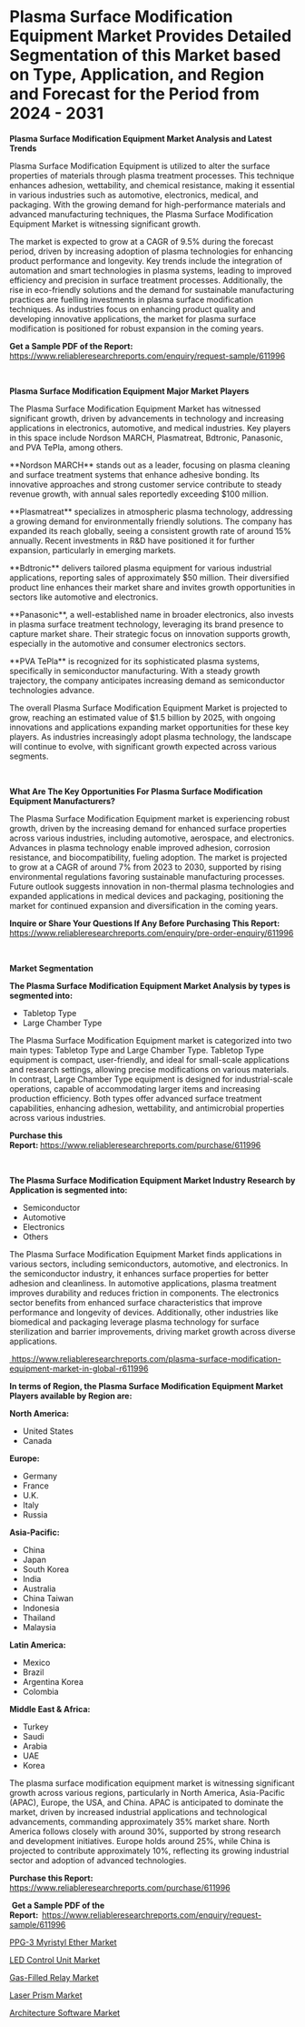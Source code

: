 <p><h1>Plasma Surface Modification Equipment Market Provides Detailed Segmentation of this Market based on Type, Application, and Region and Forecast for the Period from 2024 - 2031</h1></p><p><strong>Plasma Surface Modification Equipment Market Analysis and Latest Trends</strong></p>
<p><p>Plasma Surface Modification Equipment is utilized to alter the surface properties of materials through plasma treatment processes. This technique enhances adhesion, wettability, and chemical resistance, making it essential in various industries such as automotive, electronics, medical, and packaging. With the growing demand for high-performance materials and advanced manufacturing techniques, the Plasma Surface Modification Equipment Market is witnessing significant growth.</p><p>The market is expected to grow at a CAGR of 9.5% during the forecast period, driven by increasing adoption of plasma technologies for enhancing product performance and longevity. Key trends include the integration of automation and smart technologies in plasma systems, leading to improved efficiency and precision in surface treatment processes. Additionally, the rise in eco-friendly solutions and the demand for sustainable manufacturing practices are fuelling investments in plasma surface modification techniques. As industries focus on enhancing product quality and developing innovative applications, the market for plasma surface modification is positioned for robust expansion in the coming years.</p></p>
<p><strong>Get a Sample PDF of the Report:&nbsp;</strong> <a href="https://www.reliableresearchreports.com/enquiry/request-sample/611996?utm_campaign=16&utm_medium=2&utm_source=Github&utm_content=ia&utm_term=29092024&utm_id=plasma-surface-modification-equipment">https://www.reliableresearchreports.com/enquiry/request-sample/611996</a></p>
<p>&nbsp;</p>
<p><strong>Plasma Surface Modification Equipment Major Market Players</strong></p>
<p><p>The Plasma Surface Modification Equipment Market has witnessed significant growth, driven by advancements in technology and increasing applications in electronics, automotive, and medical industries. Key players in this space include Nordson MARCH, Plasmatreat, Bdtronic, Panasonic, and PVA TePla, among others.</p><p>**Nordson MARCH** stands out as a leader, focusing on plasma cleaning and surface treatment systems that enhance adhesive bonding. Its innovative approaches and strong customer service contribute to steady revenue growth, with annual sales reportedly exceeding $100 million. </p><p>**Plasmatreat** specializes in atmospheric plasma technology, addressing a growing demand for environmentally friendly solutions. The company has expanded its reach globally, seeing a consistent growth rate of around 15% annually. Recent investments in R&D have positioned it for further expansion, particularly in emerging markets.</p><p>**Bdtronic** delivers tailored plasma equipment for various industrial applications, reporting sales of approximately $50 million. Their diversified product line enhances their market share and invites growth opportunities in sectors like automotive and electronics. </p><p>**Panasonic**, a well-established name in broader electronics, also invests in plasma surface treatment technology, leveraging its brand presence to capture market share. Their strategic focus on innovation supports growth, especially in the automotive and consumer electronics sectors.</p><p>**PVA TePla** is recognized for its sophisticated plasma systems, specifically in semiconductor manufacturing. With a steady growth trajectory, the company anticipates increasing demand as semiconductor technologies advance. </p><p>The overall Plasma Surface Modification Equipment Market is projected to grow, reaching an estimated value of $1.5 billion by 2025, with ongoing innovations and applications expanding market opportunities for these key players. As industries increasingly adopt plasma technology, the landscape will continue to evolve, with significant growth expected across various segments.</p></p>
<p>&nbsp;</p>
<p><strong>What Are The Key Opportunities For Plasma Surface Modification Equipment Manufacturers?</strong></p>
<p><p>The Plasma Surface Modification Equipment market is experiencing robust growth, driven by the increasing demand for enhanced surface properties across various industries, including automotive, aerospace, and electronics. Advances in plasma technology enable improved adhesion, corrosion resistance, and biocompatibility, fueling adoption. The market is projected to grow at a CAGR of around 7% from 2023 to 2030, supported by rising environmental regulations favoring sustainable manufacturing processes. Future outlook suggests innovation in non-thermal plasma technologies and expanded applications in medical devices and packaging, positioning the market for continued expansion and diversification in the coming years.</p></p>
<p><strong>Inquire or Share Your Questions If Any Before Purchasing This Report:</strong> <a href="https://www.reliableresearchreports.com/enquiry/pre-order-enquiry/611996?utm_campaign=16&utm_medium=2&utm_source=Github&utm_content=ia&utm_term=29092024&utm_id=plasma-surface-modification-equipment">https://www.reliableresearchreports.com/enquiry/pre-order-enquiry/611996</a></p>
<p>&nbsp;</p>
<p><strong>Market Segmentation</strong></p>
<p><strong>The Plasma Surface Modification Equipment Market Analysis by types is segmented into:</strong></p>
<p><ul><li>Tabletop Type</li><li>Large Chamber Type</li></ul></p>
<p><p>The Plasma Surface Modification Equipment market is categorized into two main types: Tabletop Type and Large Chamber Type. Tabletop Type equipment is compact, user-friendly, and ideal for small-scale applications and research settings, allowing precise modifications on various materials. In contrast, Large Chamber Type equipment is designed for industrial-scale operations, capable of accommodating larger items and increasing production efficiency. Both types offer advanced surface treatment capabilities, enhancing adhesion, wettability, and antimicrobial properties across various industries.</p></p>
<p><strong>Purchase this Report:&nbsp;</strong><a href="https://www.reliableresearchreports.com/purchase/611996?utm_campaign=16&utm_medium=2&utm_source=Github&utm_content=ia&utm_term=29092024&utm_id=plasma-surface-modification-equipment">https://www.reliableresearchreports.com/purchase/611996</a></p>
<p>&nbsp;</p>
<p><strong>The Plasma Surface Modification Equipment Market Industry Research by Application is segmented into:</strong></p>
<p><ul><li>Semiconductor</li><li>Automotive</li><li>Electronics</li><li>Others</li></ul></p>
<p><p>The Plasma Surface Modification Equipment Market finds applications in various sectors, including semiconductors, automotive, and electronics. In the semiconductor industry, it enhances surface properties for better adhesion and cleanliness. In automotive applications, plasma treatment improves durability and reduces friction in components. The electronics sector benefits from enhanced surface characteristics that improve performance and longevity of devices. Additionally, other industries like biomedical and packaging leverage plasma technology for surface sterilization and barrier improvements, driving market growth across diverse applications.</p></p>
<p><a href="https://www.reliableresearchreports.com/plasma-surface-modification-equipment-market-in-global-r611996?utm_campaign=16&utm_medium=2&utm_source=Github&utm_content=ia&utm_term=29092024&utm_id=plasma-surface-modification-equipment">&nbsp;https://www.reliableresearchreports.com/plasma-surface-modification-equipment-market-in-global-r611996</a></p>
<p><strong>In terms of Region, the Plasma Surface Modification Equipment Market Players available by Region are:</strong></p>
<p>
    <p> <strong> North America: </strong>
        <ul>
            <li>United States</li>
            <li>Canada</li>
        </ul>
        </p> 
    <p> <strong> Europe: </strong>
        <ul>
            <li>Germany</li>
            <li>France</li>
            <li>U.K.</li>
            <li>Italy</li>
            <li>Russia</li>
        </ul>
        </p> 
    <p> <strong> Asia-Pacific: </strong>
        <ul>
            <li>China</li>
            <li>Japan</li>
            <li>South Korea</li>
            <li>India</li>
            <li>Australia</li>
            <li>China Taiwan</li>
            <li>Indonesia</li>
            <li>Thailand</li>
            <li>Malaysia</li>
        </ul>
        </p> 
    <p> <strong> Latin America: </strong>
        <ul>
            <li>Mexico</li>
            <li>Brazil</li>
            <li>Argentina Korea</li>
            <li>Colombia</li>
        </ul>
        </p> 
    <p> <strong> Middle East & Africa: </strong>
        <ul>
            <li>Turkey</li>
            <li>Saudi</li>
            <li>Arabia</li>
            <li>UAE</li>
            <li>Korea</li>
        </ul>
    </p>
    </p>
<p><p>The plasma surface modification equipment market is witnessing significant growth across various regions, particularly in North America, Asia-Pacific (APAC), Europe, the USA, and China. APAC is anticipated to dominate the market, driven by increased industrial applications and technological advancements, commanding approximately 35% market share. North America follows closely with around 30%, supported by strong research and development initiatives. Europe holds around 25%, while China is projected to contribute approximately 10%, reflecting its growing industrial sector and adoption of advanced technologies.</p></p>
<p><strong>Purchase this Report: </strong><a href="https://www.reliableresearchreports.com/purchase/611996?utm_campaign=16&utm_medium=2&utm_source=Github&utm_content=ia&utm_term=29092024&utm_id=plasma-surface-modification-equipment">https://www.reliableresearchreports.com/purchase/611996</a></p>
<p>&nbsp;<strong>Get a Sample PDF of the Report:&nbsp;&nbsp;</strong><a href="https://www.reliableresearchreports.com/enquiry/request-sample/611996?utm_campaign=16&utm_medium=2&utm_source=Github&utm_content=ia&utm_term=29092024&utm_id=plasma-surface-modification-equipment">https://www.reliableresearchreports.com/enquiry/request-sample/611996</a></p>
<p><strong></strong></p>
<p><p><a href="https://github.com/NathanCarter327/Market-Research-Report-List-1/blob/main/ppg-3-myristyl-ether-market.md?utm_campaign=16&utm_medium=2&utm_source=Github&utm_content=ia&utm_term=29092024&utm_id=plasma-surface-modification-equipment">PPG-3 Myristyl Ether Market</a></p><p><a href="https://issuu.com/reportprime-2/docs/led-control-unit-market-size-2030.p_045ace5ee20096?utm_campaign=16&utm_medium=2&utm_source=Github&utm_content=ia&utm_term=29092024&utm_id=plasma-surface-modification-equipment">LED Control Unit Market</a></p><p><a href="https://github.com/JosephineMcguire65/Market-Research-Report-List-1/blob/main/gas-filled-relay-market.md?utm_campaign=16&utm_medium=2&utm_source=Github&utm_content=ia&utm_term=29092024&utm_id=plasma-surface-modification-equipment">Gas-Filled Relay Market</a></p><p><a href="https://issuu.com/reportprime-2/docs/laser-prism-market-size-2030.pptx_e2cbb21af76507?utm_campaign=16&utm_medium=2&utm_source=Github&utm_content=ia&utm_term=29092024&utm_id=plasma-surface-modification-equipment">Laser Prism Market</a></p><p><a href="https://www.linkedin.com/pulse/architecture-software-market-global-share-ranking-overall-rjfze?utm_campaign=16&utm_medium=2&utm_source=Github&utm_content=ia&utm_term=29092024&utm_id=plasma-surface-modification-equipment">Architecture Software Market</a></p></p>